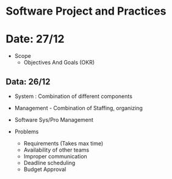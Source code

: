 # Software Project and Practices

# Date: 27/12
- Scope
    - Objectives And Goals (OKR)

## Data: 26/12

- System : Combination of different components
- Management - Combination of Staffing, organizing
- Software Sys/Pro Management

- Problems
    - Requirements (Takes max time)
    - Availability of other teams
    - Improper communication
    - Deadline scheduling
    - Budget Approval